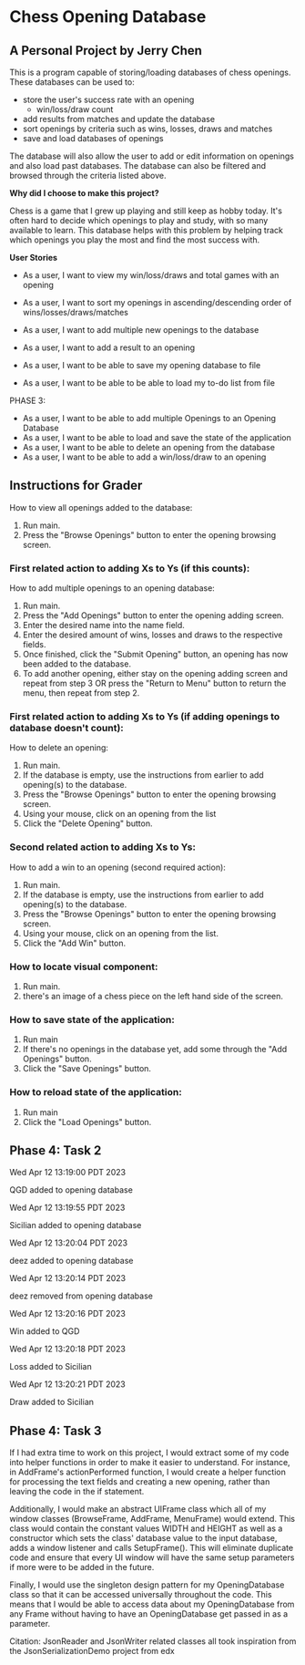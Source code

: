 # Chess Opening Database

## A Personal Project by Jerry Chen

This is a program capable of storing/loading databases of chess openings.
These databases can be used to:
- store the user's success rate with an opening 
  - win/loss/draw count
- add results from matches and update the database
- sort openings by criteria such as wins, losses, draws and matches
- save and load databases of openings



The database will also allow the user to add or edit information on openings 
and also load past databases. The database can also be filtered and browsed 
through the criteria listed above.

**Why did I choose to make this project?**

Chess is a game that I grew up playing and still keep as hobby today. It's often hard to decide
which openings to play and study, with so many available to learn. 
This database helps with this problem by helping track which openings you play the most
and find the most success with.

**User Stories**
- As a user, I want to view my win/loss/draws and total games with an opening
- As a user, I want to sort my openings in ascending/descending order of wins/losses/draws/matches
- As a user, I want to add multiple new openings to the database
- As a user, I want to add a result to an opening

- As a user, I want to be able to save my opening database to file
- As a user, I want to be able to be able to load my to-do list from file

PHASE 3:
- As a user, I want to be able to add multiple Openings to an Opening Database
- As a user, I want to be able to load and save the state of the application
- As a user, I want to be able to delete an opening from the database
- As a user, I want to be able to add a win/loss/draw to an opening

## Instructions for Grader

How to view all openings added to the database:
1. Run main.
2. Press the "Browse Openings" button to enter the opening browsing screen.

### First related action to adding Xs to Ys (if this counts):
How to add multiple openings to an opening database:
1. Run main.
2. Press the "Add Openings" button to enter the opening adding screen.
3. Enter the desired name into the name field.
4. Enter the desired amount of wins, losses and draws to the respective fields.
5. Once finished, click the "Submit Opening" button, an opening has now been added to the database.
6. To add another opening, either stay on the opening adding screen and repeat from step 3 
    OR
    press the "Return to Menu" button to return the menu, then repeat from step 2.


### First related action to adding Xs to Ys (if adding openings to database doesn't count):
How to delete an opening:
1. Run main.
2. If the database is empty, use the instructions from earlier to add opening(s) to the database.
3. Press the "Browse Openings" button to enter the opening browsing screen.
4. Using your mouse, click on an opening from the list
5. Click the "Delete Opening" button.

### Second related action to adding Xs to Ys:
How to add a win to an opening (second required action):
1. Run main.
2. If the database is empty, use the instructions from earlier to add opening(s) to the database.
3. Press the "Browse Openings" button to enter the opening browsing screen.
4. Using your mouse, click on an opening from the list.
5. Click the "Add Win" button.

### How to locate visual component:
1. Run main.
2. there's an image of a chess piece on the left hand side of the screen.

### How to save state of the application:
1. Run main
2. If there's no openings in the database yet, add some through the "Add Openings" button.
3. Click the "Save Openings" button.

### How to reload state of the application:
1. Run main
2. Click the "Load Openings" button.

## Phase 4: Task 2
Wed Apr 12 13:19:00 PDT 2023

QGD added to opening database

Wed Apr 12 13:19:55 PDT 2023

Sicilian added to opening database

Wed Apr 12 13:20:04 PDT 2023

deez added to opening database

Wed Apr 12 13:20:14 PDT 2023

deez removed from opening database

Wed Apr 12 13:20:16 PDT 2023

Win added to QGD

Wed Apr 12 13:20:18 PDT 2023

Loss added to Sicilian

Wed Apr 12 13:20:21 PDT 2023

Draw added to Sicilian

## Phase 4: Task 3

If I had extra time to work on this project, I would extract some of my code into
helper functions in order to make it easier to understand. For instance, in AddFrame's
actionPerformed function, I would create a helper function for processing the text fields
and creating a new opening, rather than leaving the code in the if statement. 

Additionally, I would make an abstract UIFrame class which all of my window classes (BrowseFrame, AddFrame,
MenuFrame) would extend. This class would contain the constant values WIDTH and HEIGHT as well
as a constructor which sets the class' database value to the input database, adds a window listener
and calls SetupFrame(). This will eliminate duplicate code and ensure that every UI window
will have the same setup parameters if more were to be added in the future. 

Finally, I would use the singleton design pattern for my OpeningDatabase class so that it can be 
accessed universally throughout the code. This means that I would be able to access data about my OpeningDatabase
from any Frame without having to have an OpeningDatabase get passed in as a parameter.

Citation: JsonReader and JsonWriter related classes all took inspiration from the JsonSerializationDemo project
from edx